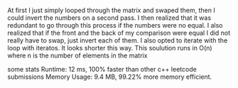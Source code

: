 At first I just simply looped through the matrix and swaped them, then I could invert the numbers on a second pass. I then realized that it was redundant to go through this process if the numbers were no equal. I also realized that if the front and the back of my comparison were equal I did not really have to swap, just invert each of them. I also opted to iterate with the loop with iteratos. It looks shorter this way. This soulution runs in O(n) where n is the number of elements in the matrix

some stats
Runtime: 12 ms, 100% faster than other c++ leetcode submissions
Memory Usage: 9.4 MB, 99.22% more memory efficient. 